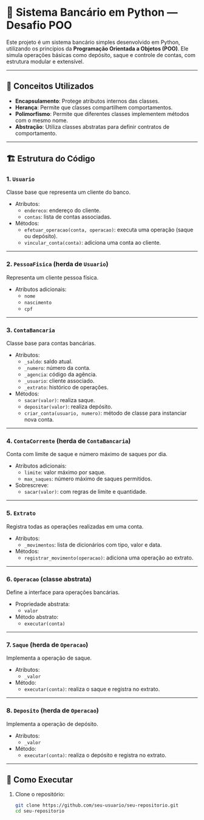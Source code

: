 # 💼 Sistema Bancário em Python — Desafio POO

Este projeto é um sistema bancário simples desenvolvido em Python, utilizando os princípios da **Programação Orientada a Objetos (POO)**. Ele simula operações básicas como depósito, saque e controle de contas, com estrutura modular e extensível.

---

## 🧠 Conceitos Utilizados

- **Encapsulamento**: Protege atributos internos das classes.
- **Herança**: Permite que classes compartilhem comportamentos.
- **Polimorfismo**: Permite que diferentes classes implementem métodos com o mesmo nome.
- **Abstração**: Utiliza classes abstratas para definir contratos de comportamento.

---

## 🏗️ Estrutura do Código

### 1. `Usuario`
Classe base que representa um cliente do banco.

- Atributos:
  - `endereco`: endereço do cliente.
  - `contas`: lista de contas associadas.
- Métodos:
  - `efetuar_operacao(conta, operacao)`: executa uma operação (saque ou depósito).
  - `vincular_conta(conta)`: adiciona uma conta ao cliente.

---

### 2. `PessoaFisica` (herda de `Usuario`)
Representa um cliente pessoa física.

- Atributos adicionais:
  - `nome`
  - `nascimento`
  - `cpf`

---

### 3. `ContaBancaria`
Classe base para contas bancárias.

- Atributos:
  - `_saldo`: saldo atual.
  - `_numero`: número da conta.
  - `_agencia`: código da agência.
  - `_usuario`: cliente associado.
  - `_extrato`: histórico de operações.
- Métodos:
  - `sacar(valor)`: realiza saque.
  - `depositar(valor)`: realiza depósito.
  - `criar_conta(usuario, numero)`: método de classe para instanciar nova conta.

---

### 4. `ContaCorrente` (herda de `ContaBancaria`)
Conta com limite de saque e número máximo de saques por dia.

- Atributos adicionais:
  - `limite`: valor máximo por saque.
  - `max_saques`: número máximo de saques permitidos.
- Sobrescreve:
  - `sacar(valor)`: com regras de limite e quantidade.

---

### 5. `Extrato`
Registra todas as operações realizadas em uma conta.

- Atributos:
  - `_movimentos`: lista de dicionários com tipo, valor e data.
- Métodos:
  - `registrar_movimento(operacao)`: adiciona uma operação ao extrato.

---

### 6. `Operacao` (classe abstrata)
Define a interface para operações bancárias.

- Propriedade abstrata:
  - `valor`
- Método abstrato:
  - `executar(conta)`

---

### 7. `Saque` (herda de `Operacao`)
Implementa a operação de saque.

- Atributos:
  - `_valor`
- Método:
  - `executar(conta)`: realiza o saque e registra no extrato.

---

### 8. `Deposito` (herda de `Operacao`)
Implementa a operação de depósito.

- Atributos:
  - `_valor`
- Método:
  - `executar(conta)`: realiza o depósito e registra no extrato.

---

## 🚀 Como Executar

1. Clone o repositório:
   ```bash
   git clone https://github.com/seu-usuario/seu-repositorio.git
   cd seu-repositorio